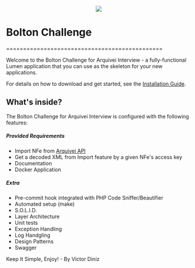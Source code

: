 <p align="center"><a href="https://github.com/v1c70rd1n1z/bolton_challenge/wiki" target="_blank">
    <img src="http://imgur.com/sBnwLin.png">
</a></p>

# Bolton Challenge
==============================================

Welcome to the Bolton Challenge for Arquivei Interview - a 
fully-functional Lumen application that you can use as the skeleton for your 
new applications.

For details on how to download and get started, see the
[Installation Guide][1].

What's inside?
--------------

The Bolton Challenge for Arquivei Interview is configured with the 
following features:

##### Provided Requirements
  * Import NFe from [Arquivei API][2]
  * Get a decoded XML from Import feature by a given NFe's access key
  * Documentation
  * Docker Application
  
##### Extra
  * Pre-commit hook integrated with PHP Code Sniffer/Beautifier
  * Automated setup (make)
  * S.O.L.I.D.
  * Layer Architecture
  * Unit tests
  * Exception Handling
  * Log Handgling
  * Design Patterns
  * Swagger
  
Keep It Simple, Enjoy! - By Victor Diniz

[1]: https://github.com/v1c70rd1n1z/bolton_challenge/wiki
[2]: https://docs.arquivei.com.br/?urls.primaryName=Arquivei%20API
